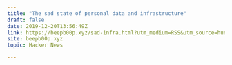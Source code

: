 ```yaml
---
title: "The sad state of personal data and infrastructure"
draft: false
date: 2019-12-20T13:56:49Z
link: https://beepb00p.xyz/sad-infra.html?utm_medium=RSS&utm_source=hune
site: beepb00p.xyz
topic: Hacker News  

---
```

